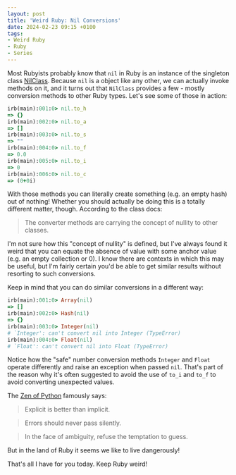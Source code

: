 ```yaml
---
layout: post
title: 'Weird Ruby: Nil Conversions'
date: 2024-02-23 09:15 +0100
tags:
- Weird Ruby
- Ruby
- Series
---
```


Most Rubyists probably know that `nil` in Ruby is an instance of the singleton
class [NilClass](https://ruby-doc.org/3.3.0/NilClass.html). Because `nil` is a
object like any other, we can actually invoke methods on it, and it turns out
that `NilClass` provides a few - mostly conversion methods to other Ruby
types. Let's see some of those in action:

``` ruby
irb(main):001:0> nil.to_h
=> {}
irb(main):002:0> nil.to_a
=> []
irb(main):003:0> nil.to_s
=> ""
irb(main):004:0> nil.to_f
=> 0.0
irb(main):005:0> nil.to_i
=> 0
irb(main):006:0> nil.to_c
=> (0+0i)
```

With those methods you can literally create something (e.g. an empty hash) out
of nothing! Whether you should actually be doing this is a totally different
matter, though. According to the class docs:

> The converter methods are carrying the concept of nullity to other classes.

I'm not sure how this "concept of nullity" is defined, but I've always found it
weird that you can equate the absence of value with some anchor value (e.g. an
empty collection or 0). I know there are contexts in which this may be useful,
but I'm fairly certain you'd be able to get similar results without resorting to
such conversions.

Keep in mind that you can do similar conversions in a different way:

``` ruby
irb(main):001:0> Array(nil)
=> []
irb(main):002:0> Hash(nil)
=> {}
irb(main):003:0> Integer(nil)
# `Integer': can't convert nil into Integer (TypeError)
irb(main):004:0> Float(nil)
# `Float': can't convert nil into Float (TypeError)
```

Notice how the "safe" number conversion methods `Integer` and `Float` operate differently and raise an exception when passed `nil`. That's part of the reason why it's often
suggested to avoid the use of `to_i` and `to_f` to avoid converting unexpected values.

The [Zen of Python](https://peps.python.org/pep-0020/) famously says:

> Explicit is better than implicit.

> Errors should never pass silently.

> In the face of ambiguity, refuse the temptation to guess.

But in the land of Ruby it seems we like to live dangerously!

That's all I have for you today. Keep Ruby weird!
